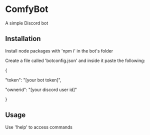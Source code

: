 # ComfyBot

A simple Discord bot

## Installation

Install node packages with 'npm i' in the bot's folder

Create a file called 'botconfig.json' and inside it paste the following:

{

"token": "[your bot token]",

"ownerid": "[your discord user id]"

}

## Usage

Use '!help' to access commands
